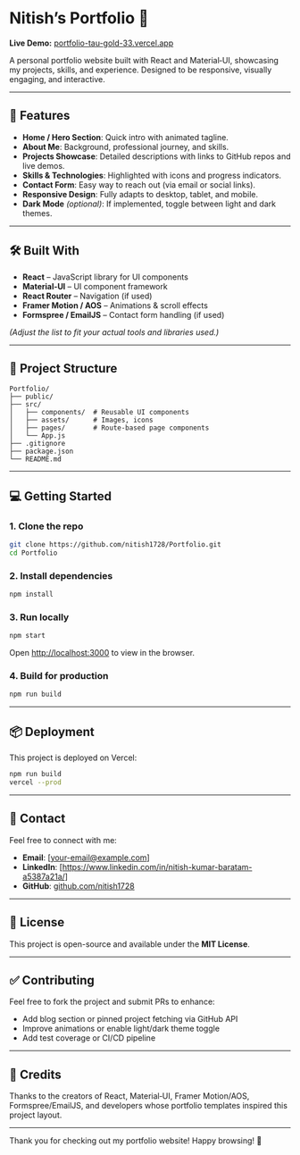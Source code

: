 # Nitish’s Portfolio 🌟

**Live Demo:** [portfolio-tau-gold-33.vercel.app](https://portfolio-tau-gold-33.vercel.app/)

A personal portfolio website built with React and Material‑UI, showcasing my projects, skills, and experience. Designed to be responsive, visually engaging, and interactive.

---

## 🚀 Features

* **Home / Hero Section**: Quick intro with animated tagline.
* **About Me**: Background, professional journey, and skills.
* **Projects Showcase**: Detailed descriptions with links to GitHub repos and live demos.
* **Skills & Technologies**: Highlighted with icons and progress indicators.
* **Contact Form**: Easy way to reach out (via email or social links).
* **Responsive Design**: Fully adapts to desktop, tablet, and mobile.
* **Dark Mode** *(optional)*: If implemented, toggle between light and dark themes.

---

## 🛠️ Built With

* **React** – JavaScript library for UI components
* **Material‑UI** – UI component framework
* **React Router** – Navigation (if used)
* **Framer Motion / AOS** – Animations & scroll effects
* **Formspree / EmailJS** – Contact form handling (if used)

*(Adjust the list to fit your actual tools and libraries used.)*

---

## 📁 Project Structure

```
Portfolio/
├── public/         
├── src/
│   ├── components/  # Reusable UI components
│   ├── assets/      # Images, icons
│   ├── pages/       # Route-based page components
│   └── App.js
├── .gitignore
├── package.json
└── README.md
```

---

## 💻 Getting Started

### 1. Clone the repo

```bash
git clone https://github.com/nitish1728/Portfolio.git
cd Portfolio
```

### 2. Install dependencies

```bash
npm install
```

### 3. Run locally

```bash
npm start
```

Open [http://localhost:3000](http://localhost:3000) to view in the browser.

### 4. Build for production

```bash
npm run build
```

---

## 📦 Deployment

This project is deployed on Vercel:

```bash
npm run build
vercel --prod
```

---

## 📧 Contact

Feel free to connect with me:

* **Email**: \[[your-email@example.com](mailto:baratamnitishkumar44@gmail.com)]
* **LinkedIn**: \[https://www.linkedin.com/in/nitish-kumar-baratam-a5387a21a/]
* **GitHub**: [github.com/nitish1728](https://github.com/nitish1728)

---

## 📄 License

This project is open-source and available under the **MIT License**.

---
## ✅ Contributing

Feel free to fork the project and submit PRs to enhance:

* Add blog section or pinned project fetching via GitHub API
* Improve animations or enable light/dark theme toggle
* Add test coverage or CI/CD pipeline

---

## 🙏 Credits

Thanks to the creators of React, Material‑UI, Framer Motion/AOS, Formspree/EmailJS, and developers whose portfolio templates inspired this project layout.

---

Thank you for checking out my portfolio website! Happy browsing! 🚀

